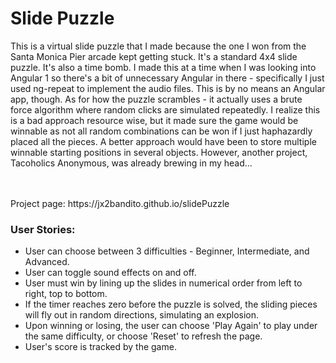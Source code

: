 # Slide Puzzle<br />

This is a virtual slide puzzle that I made because the one I won from the Santa Monica Pier arcade kept getting stuck. It's a standard 4x4 
slide puzzle. It's also a time bomb. I made this at a time when I was looking into Angular 1 so there's a bit of unnecessary Angular in there - specifically
I just used ng-repeat to implement the audio files. This is by no means an Angular app, though. As for how the puzzle scrambles - it actually 
uses a brute force algorithm where random clicks are simulated repeatedly. I realize this is a bad approach resource wise, but it made sure the 
game would be winnable as not all random combinations can be won if I just haphazardly placed all the pieces. A better approach would have been to store 
multiple winnable starting positions in several objects. However, another project, Tacoholics Anonymous, was already brewing in my head...


<br />
<br />Project page: https://jx2bandito.github.io/slidePuzzle
<br />


### User Stories: <br />
* User can choose between 3 difficulties - Beginner, Intermediate, and Advanced.
* User can toggle sound effects on and off.
* User must win by lining up the slides in numerical order from left to right, top to bottom.
* If the timer reaches zero before the puzzle is solved, the sliding pieces will fly out in random directions, simulating an explosion.
* Upon winning or losing, the user can choose 'Play Again' to play under the same difficulty, or choose 'Reset' to refresh the page.
* User's score is tracked by the game.
